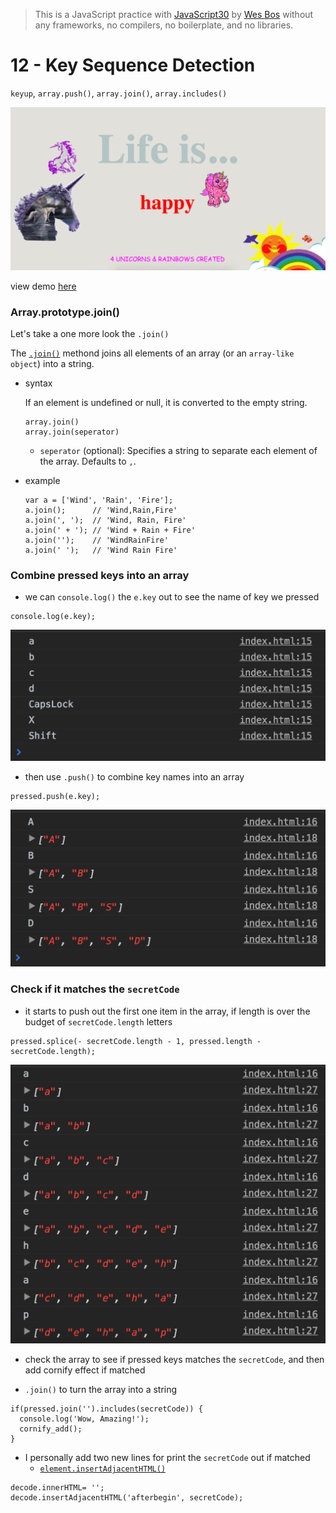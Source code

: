 > This is a JavaScript practice with [JavaScript30](https://javascript30.com/) by [Wes Bos](https://github.com/wesbos) without any frameworks, no compilers, no boilerplate, and no libraries.

# 12 - Key Sequence Detection

`keyup`, `array.push()`, `array.join()`, `array.includes()`

![](images/0.png)

view demo [here](https://varmakollu.github.io/JavaScript30/12%20-%20Key%20Sequence%20Detection/index.html)

### Array.prototype.join()

Let's take a one more look the `.join()`

The [`.join()`](https://developer.mozilla.org/en-US/docs/Web/JavaScript/Reference/Global_Objects/Array/join) methond joins all elements of an array (or an `array-like object`) into a string.

- syntax

  If an element is undefined or null, it is converted to the empty string.

  ```
  array.join()
  array.join(seperator)
  ```

  - `seperator` (optional): Specifies a string to separate each element of the array. Defaults to `,`.

- example

  ```
  var a = ['Wind', 'Rain', 'Fire'];
  a.join();      // 'Wind,Rain,Fire'
  a.join(', ');  // 'Wind, Rain, Fire'
  a.join(' + '); // 'Wind + Rain + Fire'
  a.join('');    // 'WindRainFire'
  a.join(' ');   // 'Wind Rain Fire'
  ```

### Combine pressed keys into an array

- we can `console.log()` the `e.key` out to see the name of key we pressed

```
console.log(e.key);
```

![](images/1.png)

- then use `.push()` to combine key names into an array

```
pressed.push(e.key);
```

![](images/2.png)

### Check if it  matches the `secretCode`

- it starts to push out the first one item in the array, if length is over the budget of `secretCode.length` letters

```
pressed.splice(- secretCode.length - 1, pressed.length - secretCode.length);
```

![](images/3.png)

- check the array to see if pressed keys matches the `secretCode`, and then add cornify effect if matched

- `.join()` to turn the array into a string

```
if(pressed.join('').includes(secretCode)) {
  console.log('Wow, Amazing!');
  cornify_add();
}
```

- I personally add two new lines for print the `secretCode` out if matched
  - [`element.insertAdjacentHTML()`](https://developer.mozilla.org/zh-TW/docs/Web/API/Element/insertAdjacentHTML)

```
decode.innerHTML= '';
decode.insertAdjacentHTML('afterbegin', secretCode);
```
